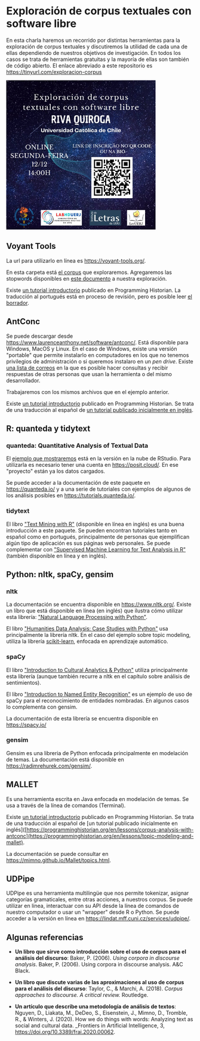 # Exploración de corpus textuales con software libre

En esta charla haremos un recorrido por distintas herramientas para la exploración de corpus textuales y discutiremos la utilidad de cada una de ellas dependiendo de nuestros objetivos de investigación. En todos los casos se trata de herramientas gratuitas y la mayoría de ellas son también de código abierto. 
El enlace abreviado a este repositorio es <https://tinyurl.com/exploracion-corpus>

<img src="afiche.jpeg" width="400">


## Voyant Tools

La url para utilizarlo en línea es <https://voyant-tools.org/>.

En esta carpeta está [el corpus](https://www.dropbox.com/s/lir5wh7eiz7eovd/discursos.zip?dl=0) que exploraremos. 
Agregaremos las stopwords disponibles en [este documento](https://www.dropbox.com/s/7ub4mxtbt7bei1d/stopwords.txt?dl=0) a nuestra exploración. 

Existe [un tutorial introductorio](https://programminghistorian.org/es/lecciones/analisis-voyant-tools) publicado en Programming Historian. La traducción al portugués está en proceso de revisión, pero es posible leer [el borrador](http://programminghistorian.github.io/ph-submissions/pt/esbocos/traducoes/analise-corpus-voyant).

## AntConc

Se puede descargar desde <https://www.laurenceanthony.net/software/antconc/>. Está disponible para Windows, MacOS y Linux. En el caso de Windows, existe una versión "portable" que permite instalarlo en computadores en los que no tenemos privilegios de administración o si queremos instalaro en un _pen drive_. Existe [una lista de correos](https://groups.google.com/g/antconc) en la que es posible hacer consultas y recibir respuestas de otras personas que usan la herramienta o del mismo desarrollador. 

Trabajaremos con los mismos archivos que en el ejemplo anterior. 

Existe [un tutorial introductorio](https://programminghistorian.org/es/lecciones/analisis-de-corpus-con-antconc) publicado en Programming Historian. Se trata de una traducción al español de [un tutorial publicado inicialmente en inglés](https://programminghistorian.org/en/lessons/corpus-analysis-with-antconc). 

## R: quanteda y tidytext

### quanteda: Quantitative Analysis of Textual Data

El [ejemplo que mostraremos](https://posit.cloud/content/5128204) está en la versión en la nube de RStudio. Para utilizarla es necesario tener una cuenta en <https://posit.cloud/>. En ese "proyecto" están ya los datos cargados. 

Se puede acceder a la documentación de este paquete en <https://quanteda.io/> y a una serie de tutoriales con ejemplos de algunos de los análisis posibles en <https://tutorials.quanteda.io/>.

### tidytext

El libro ["Text Mining with R"](https://www.tidytextmining.com/) (disponible en línea en inglés) es una buena introducción a este paquete. Se pueden encontran tutoriales tanto en español como en portugués, principalmente de personas que ejemplifican algún tipo de aplicación es sus páginas web personales. Se puede complementar con ["Supervised Machine Learning for Text Analysis in R"](https://smltar.com/) (también disponible en línea y en inglés).

## Python: nltk, spaCy, gensim

### nltk

La documentación se encuentra disponible en <https://www.nltk.org/>. Existe un líbro que está disponible en línea (en inglés) que ilustra cómo utilizar esta librería: ["Natural Language Processing with Python"](https://www.nltk.org/book/).

El libro ["Humanities Data Analysis: Case Studies with Python"](https://www.humanitiesdataanalysis.org/) usa principalmente la librería nltk. En el caso del ejemplo sobre topic modeling, utiliza la librería [scikit-learn](https://scikit-learn.org/), enfocada en aprendizaje automático. 

### spaCy

El libro ["Introduction to Cultural Analytics & Python"](https://melaniewalsh.github.io/Intro-Cultural-Analytics/welcome.html) utiliza principalmente esta librería (aunque también recurre a nltk en el capítulo sobre análisis de sentimientos). 

El libro ["Introduction to Named Entity Recognition"](https://ner.pythonhumanities.com/intro.html) es un ejemplo de uso de spaCy para el reconocimiento de entidades nombradas. En algunos casos lo complementa con gensim. 

La documentación de esta librería se encuentra disponible en <https://spacy.io/>

### gensim

Gensim es una libreria de Python enfocada principalmente en modelación de temas. La documentación está disponible en <https://radimrehurek.com/gensim/>. 

## MALLET

Es una herramienta escrita en Java enfocada en modelación de temas. Se usa a través de la línea de comandos (Terminal). 

Existe [un tutorial introductorio]([https://programminghistorian.org/es/lecciones/analisis-de-corpus-con-antconc](https://programminghistorian.org/es/lecciones/topic-modeling-y-mallet)) publicado en Programming Historian. Se trata de una traducción al español de [un tutorial publicado inicialmente en inglés]([https://programminghistorian.org/en/lessons/corpus-analysis-with-antconc](https://programminghistorian.org/en/lessons/topic-modeling-and-mallet).

La documentación se puede consultar en <https://mimno.github.io/Mallet/topics.html>.

## UDPipe

UDPipe es una herramienta multilingüe que nos permite tokenizar, asignar categorías gramaticales, entre otras acciones, a nuestros corpus. Se puede utilizar en línea, interactuar con su API desde la línea de comandos de nuestro computador o usar un "wrapper" desde R o Python. 
Se puede acceder a la versión en línea en <https://lindat.mff.cuni.cz/services/udpipe/>. 

## Algunas referencias

- **Un libro que sirve como introducción sobre el uso de corpus para el análisis del discurso**: Baker, P. (2006). _Using corpora in discourse analysis_. Baker, P. (2006). Using corpora in discourse analysis. A&C Black.

- **Un libro que discute varias de las aproximaciones al uso de corpus para el análisis del discurso**: Taylor, C., & Marchi, A. (2018). _Corpus approaches to discourse. A critical review._ Routledge.

- **Un artículo que describe una metodología de análisis de textos**: Nguyen, D., Liakata, M., DeDeo, S., Eisenstein, J., Mimno, D., Tromble, R., & Winters, J. (2020). How we do things with words: Analyzing text as social and cultural data. _Frontiers in Artificial Intelligence, 3, <https://doi.org/10.3389/frai.2020.00062>.
